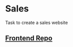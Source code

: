 # Sales
Task to create a sales website

## <a href="https://github.com/Thakkar-Khushang/Sales">Frontend Repo</a>
